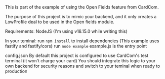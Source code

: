 This is part of the example of using the Open Fields feature from CardCom.

The purpose of this project is to mimic your backend, and it only creates a LowProfile deal to be used in the Open fields module.

Requirements:
    NodeJS (I'm using v18.15.0 while writing this)

In your teminal:
    run `npm install` to install dependencies (This example uses fastify and fastify/cors)
    run `node example` example.js is the entry point

config.json
    By default this project is configured to use CardCom's test terminal (it won't charge your card)
    You should integrate this logic to your own backend for security reasons and switch to your teminal when ready to production
